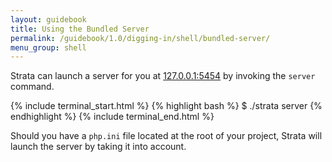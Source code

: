 ```yaml
---
layout: guidebook
title: Using the Bundled Server
permalink: /guidebook/1.0/digging-in/shell/bundled-server/
menu_group: shell
---
```


Strata can launch a server for you at [127.0.0.1:5454](http://127.0.0.1:5454/) by invoking the `server` command.

{% include terminal_start.html %}
{% highlight bash %}
$ ./strata server
{% endhighlight %}
{% include terminal_end.html %}

Should you have a `php.ini` file located at the root of your project, Strata will launch the server by taking it into account.
